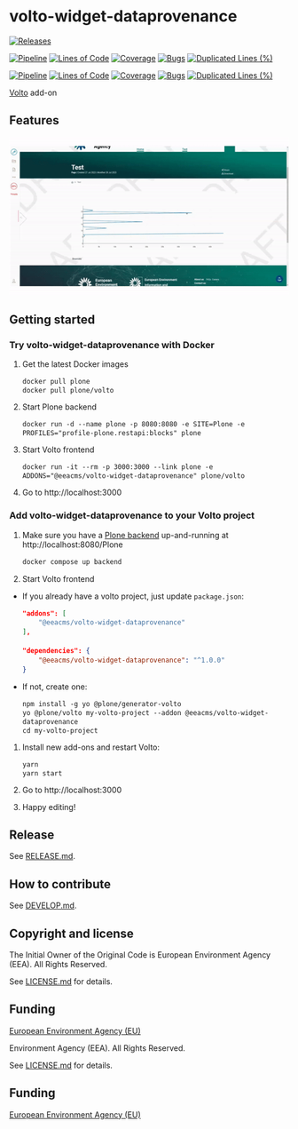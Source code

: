 # volto-widget-dataprovenance

[![Releases](https://img.shields.io/github/v/release/eea/volto-widget-dataprovenance)](https://github.com/eea/volto-widget-dataprovenance/releases)

[![Pipeline](https://ci.eionet.europa.eu/buildStatus/icon?job=volto-addons%2Fvolto-widget-dataprovenance%2Fmaster&subject=master)](https://ci.eionet.europa.eu/view/Github/job/volto-addons/job/volto-widget-dataprovenance/job/master/display/redirect)
[![Lines of Code](https://sonarqube.eea.europa.eu/api/project_badges/measure?project=volto-widget-dataprovenance-master&metric=ncloc)](https://sonarqube.eea.europa.eu/dashboard?id=volto-widget-dataprovenance-master)
[![Coverage](https://sonarqube.eea.europa.eu/api/project_badges/measure?project=volto-widget-dataprovenance-master&metric=coverage)](https://sonarqube.eea.europa.eu/dashboard?id=volto-widget-dataprovenance-master)
[![Bugs](https://sonarqube.eea.europa.eu/api/project_badges/measure?project=volto-widget-dataprovenance-master&metric=bugs)](https://sonarqube.eea.europa.eu/dashboard?id=volto-widget-dataprovenance-master)
[![Duplicated Lines (%)](https://sonarqube.eea.europa.eu/api/project_badges/measure?project=volto-widget-dataprovenance-master&metric=duplicated_lines_density)](https://sonarqube.eea.europa.eu/dashboard?id=volto-widget-dataprovenance-master)

[![Pipeline](https://ci.eionet.europa.eu/buildStatus/icon?job=volto-addons%2Fvolto-widget-dataprovenance%2Fdevelop&subject=develop)](https://ci.eionet.europa.eu/view/Github/job/volto-addons/job/volto-widget-dataprovenance/job/develop/display/redirect)
[![Lines of Code](https://sonarqube.eea.europa.eu/api/project_badges/measure?project=volto-widget-dataprovenance-develop&metric=ncloc)](https://sonarqube.eea.europa.eu/dashboard?id=volto-widget-dataprovenance-develop)
[![Coverage](https://sonarqube.eea.europa.eu/api/project_badges/measure?project=volto-widget-dataprovenance-develop&metric=coverage)](https://sonarqube.eea.europa.eu/dashboard?id=volto-widget-dataprovenance-develop)
[![Bugs](https://sonarqube.eea.europa.eu/api/project_badges/measure?project=volto-widget-dataprovenance-develop&metric=bugs)](https://sonarqube.eea.europa.eu/dashboard?id=volto-widget-dataprovenance-develop)
[![Duplicated Lines (%)](https://sonarqube.eea.europa.eu/api/project_badges/measure?project=volto-widget-dataprovenance-develop&metric=duplicated_lines_density)](https://sonarqube.eea.europa.eu/dashboard?id=volto-widget-dataprovenance-develop)

[Volto](https://github.com/plone/volto) add-on

## Features

![Dataprovenance](https://github.com/eea/volto-widget-dataprovenance/raw/develop/docs/volto-widget-dataprovenance.gif)

## Getting started

### Try volto-widget-dataprovenance with Docker

1. Get the latest Docker images

   ```
   docker pull plone
   docker pull plone/volto
   ```

1. Start Plone backend

   ```
   docker run -d --name plone -p 8080:8080 -e SITE=Plone -e PROFILES="profile-plone.restapi:blocks" plone
   ```

1. Start Volto frontend

   ```
   docker run -it --rm -p 3000:3000 --link plone -e ADDONS="@eeacms/volto-widget-dataprovenance" plone/volto
   ```

1. Go to http://localhost:3000

### Add volto-widget-dataprovenance to your Volto project

1. Make sure you have a [Plone backend](https://plone.org/download) up-and-running at http://localhost:8080/Plone

   ```Bash
   docker compose up backend
   ```

1. Start Volto frontend

- If you already have a volto project, just update `package.json`:

  ```JSON
  "addons": [
      "@eeacms/volto-widget-dataprovenance"
  ],

  "dependencies": {
      "@eeacms/volto-widget-dataprovenance": "^1.0.0"
  }
  ```

- If not, create one:

  ```
  npm install -g yo @plone/generator-volto
  yo @plone/volto my-volto-project --addon @eeacms/volto-widget-dataprovenance
  cd my-volto-project
  ```

1. Install new add-ons and restart Volto:

   ```
   yarn
   yarn start
   ```

1. Go to http://localhost:3000

1. Happy editing!

## Release

See [RELEASE.md](https://github.com/eea/volto-widget-dataprovenance/blob/master/RELEASE.md).

## How to contribute

See [DEVELOP.md](https://github.com/eea/volto-widget-dataprovenance/blob/master/DEVELOP.md).

## Copyright and license

The Initial Owner of the Original Code is European Environment Agency (EEA).
All Rights Reserved.

See [LICENSE.md](https://github.com/eea/volto-widget-dataprovenance/blob/master/LICENSE.md) for details.

## Funding

[European Environment Agency (EU)](http://eea.europa.eu)

Environment Agency (EEA).
All Rights Reserved.

See [LICENSE.md](https://github.com/eea/volto-widget-dataprovenance/blob/master/LICENSE.md) for details.

## Funding

[European Environment Agency (EU)](http://eea.europa.eu)
